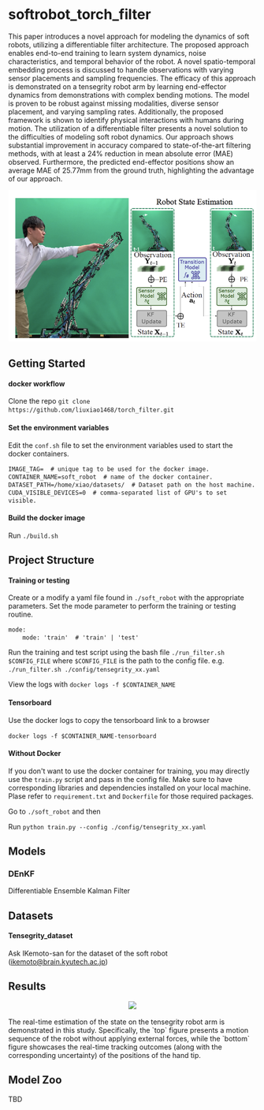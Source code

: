 # softrobot_torch_filter
This paper introduces a novel approach for modeling the dynamics of soft robots, utilizing a differentiable filter architecture. The proposed approach enables end-to-end training to learn system dynamics, noise characteristics, and temporal behavior of the robot. A novel spatio-temporal embedding process is discussed to handle observations with varying sensor placements and sampling frequencies. The efficacy of this approach is demonstrated on a tensegrity robot arm by learning end-effector dynamics from demonstrations with complex bending motions. The model is proven to be robust against missing modalities, diverse sensor placement, and varying sampling rates. Additionally, the proposed framework is shown to identify physical interactions with humans during motion. The utilization of a differentiable filter presents a novel solution to the difficulties of modeling soft robot dynamics. Our approach shows substantial improvement in accuracy compared to state-of-the-art filtering methods, with at least a 24% reduction in mean absolute error (MAE) observed. Furthermore, the predicted end-effector positions show an average MAE of 25.77mm from the ground truth, highlighting the advantage of our approach. 

<p align="center">
<img src = "img/overview.png" width ="800" />
</p>

## Getting Started
#### docker workflow

Clone the repo `git clone https://github.com/liuxiao1468/torch_filter.git`

#### Set the environment variables
Edit the `conf.sh` file to set the environment variables used to start the docker 
containers. 

```
IMAGE_TAG=  # unique tag to be used for the docker image.
CONTAINER_NAME=soft_robot  # name of the docker container.
DATASET_PATH=/home/xiao/datasets/  # Dataset path on the host machine.
CUDA_VISIBLE_DEVICES=0  # comma-separated list of GPU's to set visible.
```

#### Build the docker image
Run `./build.sh`

## Project Structure

#### Training or testing
Create or a modify a yaml file found in `./soft_robot` 
with the appropriate parameters. Set the mode parameter to perform the 
training or testing routine. 

```
mode:
    mode: 'train'  # 'train' | 'test'
```

Run the training and test script using the bash file `./run_filter.sh $CONFIG_FILE` 
where `$CONFIG_FILE` is the path to the config file. e.g. 
`./run_filter.sh ./config/tensegrity_xx.yaml`

View the logs with `docker logs -f $CONTAINER_NAME`

#### Tensorboard

Use the docker logs to copy the tensorboard link to a browser

```docker logs -f $CONTAINER_NAME-tensorboard```
 
#### Without Docker

If you don't want to use the docker container for training, you may directly use the
`train.py` script and pass in the config file. Make sure to have corresponding libraries and
dependencies installed on your local machine. Plase refer to `requirement.txt` and `Dockerfile` 
for those required packages.

Go to `./soft_robot` and then

Run `python train.py --config ./config/tensegrity_xx.yaml`


## Models
### DEnKF
Differentiable Ensemble Kalman Filter


## Datasets
#### Tensegrity_dataset
Ask IKemoto-san for the dataset of the soft robot (ikemoto@brain.kyutech.ac.jp)


## Results
<p align="center">
<img src = "img/results.png" width ="800" />
</p>
The real-time estimation of the state on the tensegrity robot arm is demonstrated in this study. Specifically, the `top` figure presents a motion sequence of the robot without applying external forces, while the `bottom` figure showcases the real-time tracking outcomes (along with the corresponding uncertainty) of the positions of the hand tip.

## Model Zoo
TBD

